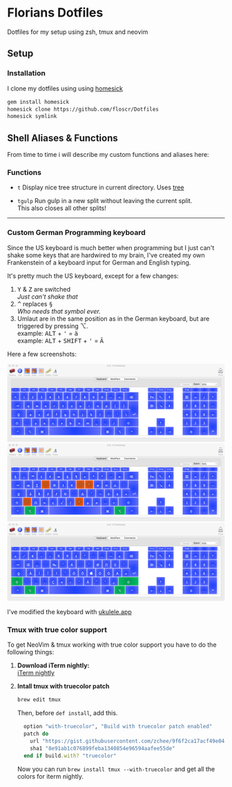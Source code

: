 Florians Dotfiles
=================

Dotfiles for my setup using zsh, tmux and neovim

## Setup

### Installation

I clone my dotfiles using using [homesick]

```bash
gem install homesick
homesick clone https://github.com/floscr/Dotfiles
homesick symlink
```

## Shell Aliases & Functions

From time to time i will describe my custom functions and aliases here:    

### Functions

  + `t`
    Display nice tree structure in current directory.
    Uses [tree](http://mama.indstate.edu/users/ice/tree/)

  + `tgulp`
    Run gulp in a new split without leaving the current split.    
    This also closes all other splits!

* * *

### Custom German Programming keyboard

Since the US keyboard is much better when programming but I just can't shake some keys that are hardwired to my brain, I've created my own Frankenstein of a keyboard input for German and English typing.    

It's pretty much the US keyboard, except for a few changes:    

  1. <kbd>Y</kbd> & <kbd>Z</kbd> are switched    
  *Just can't shake that*
  2. <kbd>^</kbd> replaces <kbd>§</kbd>    
  *Who needs that symbol ever.*
  3. Umlaut are in the same position as in the German keyboard, but are triggered by pressing ⌥.    
  example: <kbd>ALT</kbd> + <kbd>'</kbd> = <kbd>ä</kbd>    
  example: <kbd>ALT</kbd> + <kbd>SHIFT</kbd> + <kbd>'</kbd> = <kbd>Ä</kbd>

Here a few screenshots:

![](./images/keyboard-preview.png)
![](./images/keyboard-preview-alt.png)
![](./images/keyboard-preview-alt-shift.png)

I've modified the keyboard with [ukulele.app](http://scripts.sil.org/cms/scripts/page.php?site_id=nrsi&id=ukelele)

### Tmux with true color support

To get NeoVim & tmux working with true color support you have to do the following things:

1. **Download iTerm nightly:**    
   [iTerm nightly]

2. **Intall tmux with truecolor patch**    

   ```bash
   brew edit tmux
   ```

   Then, before `def install`, add this.

   ```ruby
     option "with-truecolor", "Build with truecolor patch enabled"
     patch do
       url "https://gist.githubusercontent.com/zchee/9f6f2ca17acf49e04088/raw/0c9bf0d84e69cb49b5e59950dd6dde6ca265f9a1/tmux-truecolor.diff"
       sha1 "8e91ab1c076899feba1340854e96594aafee55de"
     end if build.with? "truecolor"
   ```

   Now you can run `brew install tmux --with-truecolor` and get all the colors for iterm nightly.

[iTerm nightly]: https://iterm2.com/downloads/nightly/
[homesick]: https://github.com/technicalpickles/homesick
